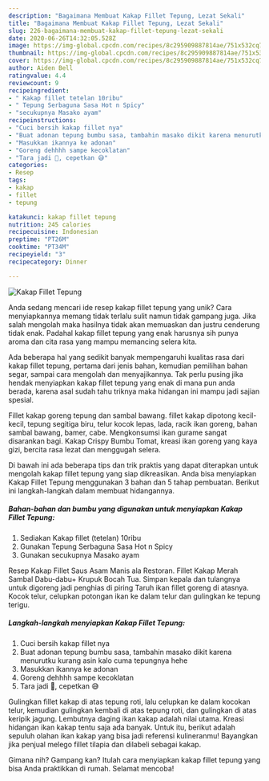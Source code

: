 ```yaml
---
description: "Bagaimana Membuat Kakap Fillet Tepung, Lezat Sekali"
title: "Bagaimana Membuat Kakap Fillet Tepung, Lezat Sekali"
slug: 226-bagaimana-membuat-kakap-fillet-tepung-lezat-sekali
date: 2020-06-26T14:32:05.528Z
image: https://img-global.cpcdn.com/recipes/8c295909887814ae/751x532cq70/kakap-fillet-tepung-foto-resep-utama.jpg
thumbnail: https://img-global.cpcdn.com/recipes/8c295909887814ae/751x532cq70/kakap-fillet-tepung-foto-resep-utama.jpg
cover: https://img-global.cpcdn.com/recipes/8c295909887814ae/751x532cq70/kakap-fillet-tepung-foto-resep-utama.jpg
author: Aiden Bell
ratingvalue: 4.4
reviewcount: 9
recipeingredient:
- " Kakap fillet tetelan 10ribu"
- " Tepung Serbaguna Sasa Hot n Spicy"
- "secukupnya Masako ayam"
recipeinstructions:
- "Cuci bersih kakap fillet nya"
- "Buat adonan tepung bumbu sasa, tambahin masako dikit karena menurutku kurang asin kalo cuma tepungnya hehe"
- "Masukkan ikannya ke adonan"
- "Goreng dehhhh sampe kecoklatan"
- "Tara jadi 🤗, cepetkan 😅"
categories:
- Resep
tags:
- kakap
- fillet
- tepung

katakunci: kakap fillet tepung 
nutrition: 245 calories
recipecuisine: Indonesian
preptime: "PT26M"
cooktime: "PT34M"
recipeyield: "3"
recipecategory: Dinner

---
```



![Kakap Fillet Tepung](https://img-global.cpcdn.com/recipes/8c295909887814ae/751x532cq70/kakap-fillet-tepung-foto-resep-utama.jpg)

Anda sedang mencari ide resep kakap fillet tepung yang unik? Cara menyiapkannya memang tidak terlalu sulit namun tidak gampang juga. Jika salah mengolah maka hasilnya tidak akan memuaskan dan justru cenderung tidak enak. Padahal kakap fillet tepung yang enak harusnya sih punya aroma dan cita rasa yang mampu memancing selera kita.

Ada beberapa hal yang sedikit banyak mempengaruhi kualitas rasa dari kakap fillet tepung, pertama dari jenis bahan, kemudian pemilihan bahan segar, sampai cara mengolah dan menyajikannya. Tak perlu pusing jika hendak menyiapkan kakap fillet tepung yang enak di mana pun anda berada, karena asal sudah tahu triknya maka hidangan ini mampu jadi sajian spesial.

Fillet kakap goreng tepung dan sambal bawang. fillet kakap dipotong kecil-kecil, tepung segitiga biru, telur kocok lepas, lada, racik ikan goreng, bahan sambal bawang, bamer, cabe. Mengkonsumsi ikan gurame sangat disarankan bagi. Kakap Crispy Bumbu Tomat, kreasi ikan goreng yang kaya gizi, bercita rasa lezat dan menggugah selera.


Di bawah ini ada beberapa tips dan trik praktis yang dapat diterapkan untuk mengolah kakap fillet tepung yang siap dikreasikan. Anda bisa menyiapkan Kakap Fillet Tepung menggunakan 3 bahan dan 5 tahap pembuatan. Berikut ini langkah-langkah dalam membuat hidangannya.

<!--inarticleads1-->

##### Bahan-bahan dan bumbu yang digunakan untuk menyiapkan Kakap Fillet Tepung:

1. Sediakan  Kakap fillet (tetelan) 10ribu
1. Gunakan  Tepung Serbaguna Sasa Hot n Spicy
1. Gunakan secukupnya Masako ayam


Resep Kakap Fillet Saus Asam Manis ala Restoran. Fillet Kakap Merah Sambal Dabu-dabu+ Krupuk Bocah Tua. Simpan kepala dan tulangnya untuk digoreng jadi penghias di piring Taruh ikan fillet goreng di atasnya. Kocok telur, celupkan potongan ikan ke dalam telur dan gulingkan ke tepung terigu. 

<!--inarticleads2-->

##### Langkah-langkah menyiapkan Kakap Fillet Tepung:

1. Cuci bersih kakap fillet nya
1. Buat adonan tepung bumbu sasa, tambahin masako dikit karena menurutku kurang asin kalo cuma tepungnya hehe
1. Masukkan ikannya ke adonan
1. Goreng dehhhh sampe kecoklatan
1. Tara jadi 🤗, cepetkan 😅


Gulingkan fillet kakap di atas tepung roti, lalu celupkan ke dalam kocokan telur, kemudian gulingkan kembali di atas tepung roti, dan gulingkan di atas keripik jagung. Lembutnya daging ikan kakap adalah nilai utama. Kreasi hidangan ikan kakap tentu saja ada banyak. Untuk itu, berikut adalah sepuluh olahan ikan kakap yang bisa jadi referensi kulineranmu! Bayangkan jika penjual melego fillet tilapia dan dilabeli sebagai kakap. 

Gimana nih? Gampang kan? Itulah cara menyiapkan kakap fillet tepung yang bisa Anda praktikkan di rumah. Selamat mencoba!
